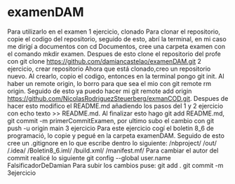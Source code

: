 # examenDAM
Para utilizarlo en el examen
1 ejercicio, clonado
Para clonar el repositorio, copie el codigo del repositorio, seguido de esto, abrí la terminal, en mi caso me dirigí a documentos con cd Documentos, cree una carpeta examen con el comando mkdir examen. Despues de esto clone el repositorio del profe con git clone https://github.com/damiancastelao/examenDAM.git
2 ejercicio, crear repositorio
Ahora que está clonado,creo un repositorio nuevo. Al crearlo, copio el codigo, entonces en la terminal pongo git init. Al haber un remote origin, lo borro para que sea el mio con git remote rm origin. Seguido de esto ya puedo hacer mi git remote add origin https://github.com/NicolasRodriguezSteuerberg/exmanCOD.git. Despues de hacer esto modifico el README.md añadiendo los pasos del 1 y 2 ejercicio con echo texto >> README.md. Al finalizar esto hago git add README.md, git commit -m primerCommitExamen, por ultimo subo el cambio con git push -u origin main
3 ejercicio
Para este ejercicio cogí el boletin 8_6 de programació, lo copie y pegué en la carpeta examenDAM. Seguido de esto cree un .gitignore en lo que escribe dentro lo siguiente:
/nbproject/
/out/
/.idea/
/Boletin8_6.iml/
/build.xml/
/manifest.mf/
Para cambiar el autor del commit realicé lo siguiente git config --global user.name FalsificadorDeDamian 
Para subir los cambios puse:
git add .
git commit -m 3ejercicio
